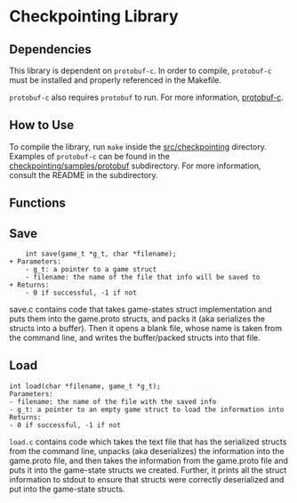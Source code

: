 # Checkpointing Library

## Dependencies
This library is dependent on `protobuf-c`. In order to compile, `protobuf-c` must be installed and properly referenced in the Makefile. 

`protobuf-c` also requires `protobuf` to run. For more information, [protobuf-c](https://github.com/protobuf-c/protobuf-c).
 
## How to Use
To compile the library, run `make` inside the [src/checkpointing](https://github.com/uchicago-cs/chiventure/tree/checkpointing/documentation/src/checkpointing) directory. Examples of `protobuf-c` can be found in the [checkpointing/samples/protobuf](https://github.com/uchicago-cs/chiventure/tree/checkpointing/documentation/src/checkpointing/samples/protobuf) subdirectory. For more information, consult the README in the subdirectory.
 
## Functions

## Save
```
    int save(game_t *g_t, char *filename);
+ Parameters:
    - g_t: a pointer to a game struct
    - filename: the name of the file that info will be saved to
+ Returns:
    - 0 if successful, -1 if not
```
save.c contains code that takes game-states struct implementation and puts them into the game.proto structs, and packs it (aka serializes the structs into a buffer). Then it opens a blank file, whose name is taken from the command line, and writes the buffer/packed structs into
that file.

## Load
```
int load(char *filename, game_t *g_t);
Parameters:
- filename: the name of the file with the saved info
- g_t: a pointer to an empty game struct to load the information into
Returns:
- 0 if successful, -1 if not
```
`load.c` contains code which takes the text file that has the serialized structs from
the command line, unpacks (aka deserializes) the information into the game.proto
file, and then takes the information from the game.proto file and puts it into the
game-state structs we created. Further, it prints all the struct information to stdout
to ensure that structs were correctly deserialized and put into the game-state structs.
